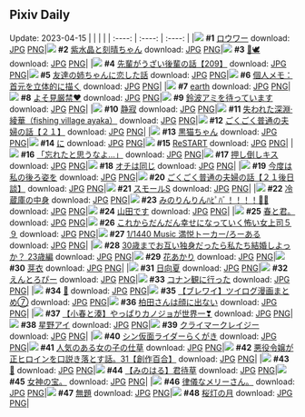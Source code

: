 ## Pixiv Daily
Update: 2023-04-15
|      |      |      |
| :----: | :----: | :----: |
|![](https://pixiv.microyu.workers.dev/c/240x480/img-master/img/2023/04/13/00/01/19/107121216_p0_master1200.jpg) **#1** [ロウワー](https://www.pixiv.net/artworks/107121216) download: [JPG](https://pixiv.microyu.workers.dev/img-original/img/2023/04/13/00/01/19/107121216_p0.jpg) [PNG](https://pixiv.microyu.workers.dev/img-original/img/2023/04/13/00/01/19/107121216_p0.png)|![](https://pixiv.microyu.workers.dev/c/240x480/img-master/img/2023/04/13/00/00/37/107121111_p0_master1200.jpg) **#2** [紫水晶と刻晴ちゃん](https://www.pixiv.net/artworks/107121111) download: [JPG](https://pixiv.microyu.workers.dev/img-original/img/2023/04/13/00/00/37/107121111_p0.jpg) [PNG](https://pixiv.microyu.workers.dev/img-original/img/2023/04/13/00/00/37/107121111_p0.png)|![](https://pixiv.microyu.workers.dev/c/240x480/img-master/img/2023/04/13/12/01/09/107132014_p0_master1200.jpg) **#3** [🌸🕊](https://www.pixiv.net/artworks/107132014) download: [JPG](https://pixiv.microyu.workers.dev/img-original/img/2023/04/13/12/01/09/107132014_p0.jpg) [PNG](https://pixiv.microyu.workers.dev/img-original/img/2023/04/13/12/01/09/107132014_p0.png)|
|![](https://pixiv.microyu.workers.dev/c/240x480/img-master/img/2023/04/14/19/00/45/107167487_p0_master1200.jpg) **#4** [先輩がうざい後輩の話【209】](https://www.pixiv.net/artworks/107167487) download: [JPG](https://pixiv.microyu.workers.dev/img-original/img/2023/04/14/19/00/45/107167487_p0.jpg) [PNG](https://pixiv.microyu.workers.dev/img-original/img/2023/04/14/19/00/45/107167487_p0.png)|![](https://pixiv.microyu.workers.dev/c/240x480/img-master/img/2023/04/13/00/02/11/107121288_p0_master1200.jpg) **#5** [友達の姉ちゃんに恋した話](https://www.pixiv.net/artworks/107121288) download: [JPG](https://pixiv.microyu.workers.dev/img-original/img/2023/04/13/00/02/11/107121288_p0.jpg) [PNG](https://pixiv.microyu.workers.dev/img-original/img/2023/04/13/00/02/11/107121288_p0.png)|![](https://pixiv.microyu.workers.dev/c/240x480/img-master/img/2023/04/13/07/00/06/107128198_p0_master1200.jpg) **#6** [個人メモ：首元を立体的に描く](https://www.pixiv.net/artworks/107128198) download: [JPG](https://pixiv.microyu.workers.dev/img-original/img/2023/04/13/07/00/06/107128198_p0.jpg) [PNG](https://pixiv.microyu.workers.dev/img-original/img/2023/04/13/07/00/06/107128198_p0.png)|
|![](https://pixiv.microyu.workers.dev/c/240x480/img-master/img/2023/04/14/14/44/36/107162316_p0_master1200.jpg) **#7** [earth](https://www.pixiv.net/artworks/107162316) download: [JPG](https://pixiv.microyu.workers.dev/img-original/img/2023/04/14/14/44/36/107162316_p0.jpg) [PNG](https://pixiv.microyu.workers.dev/img-original/img/2023/04/14/14/44/36/107162316_p0.png)|![](https://pixiv.microyu.workers.dev/c/240x480/img-master/img/2023/04/13/01/25/47/107123996_p0_master1200.jpg) **#8** [よそ見厳禁❤️](https://www.pixiv.net/artworks/107123996) download: [JPG](https://pixiv.microyu.workers.dev/img-original/img/2023/04/13/01/25/47/107123996_p0.jpg) [PNG](https://pixiv.microyu.workers.dev/img-original/img/2023/04/13/01/25/47/107123996_p0.png)|![](https://pixiv.microyu.workers.dev/c/240x480/img-master/img/2023/04/13/00/00/01/107121011_p0_master1200.jpg) **#9** [鈴波アミを待っています](https://www.pixiv.net/artworks/107121011) download: [JPG](https://pixiv.microyu.workers.dev/img-original/img/2023/04/13/00/00/01/107121011_p0.jpg) [PNG](https://pixiv.microyu.workers.dev/img-original/img/2023/04/13/00/00/01/107121011_p0.png)|
|![](https://pixiv.microyu.workers.dev/c/240x480/img-master/img/2023/04/13/00/00/31/107121096_p0_master1200.jpg) **#10** [静寂](https://www.pixiv.net/artworks/107121096) download: [JPG](https://pixiv.microyu.workers.dev/img-original/img/2023/04/13/00/00/31/107121096_p0.jpg) [PNG](https://pixiv.microyu.workers.dev/img-original/img/2023/04/13/00/00/31/107121096_p0.png)|![](https://pixiv.microyu.workers.dev/c/240x480/img-master/img/2023/04/14/00/01/47/107149204_p0_master1200.jpg) **#11** [失われた深淵·綾華（fishing village ayaka）](https://www.pixiv.net/artworks/107149204) download: [JPG](https://pixiv.microyu.workers.dev/img-original/img/2023/04/14/00/01/47/107149204_p0.jpg) [PNG](https://pixiv.microyu.workers.dev/img-original/img/2023/04/14/00/01/47/107149204_p0.png)|![](https://pixiv.microyu.workers.dev/c/240x480/img-master/img/2023/04/13/20/13/50/107141079_p0_master1200.jpg) **#12** [ごくごく普通の夫婦の話【２１】](https://www.pixiv.net/artworks/107141079) download: [JPG](https://pixiv.microyu.workers.dev/img-original/img/2023/04/13/20/13/50/107141079_p0.jpg) [PNG](https://pixiv.microyu.workers.dev/img-original/img/2023/04/13/20/13/50/107141079_p0.png)|
|![](https://pixiv.microyu.workers.dev/c/240x480/img-master/img/2023/04/13/20/50/42/107142197_p0_master1200.jpg) **#13** [黒猫ちゃん](https://www.pixiv.net/artworks/107142197) download: [JPG](https://pixiv.microyu.workers.dev/img-original/img/2023/04/13/20/50/42/107142197_p0.jpg) [PNG](https://pixiv.microyu.workers.dev/img-original/img/2023/04/13/20/50/42/107142197_p0.png)|![](https://pixiv.microyu.workers.dev/c/240x480/img-master/img/2023/04/14/00/00/01/107148920_p0_master1200.jpg) **#14** [に](https://www.pixiv.net/artworks/107148920) download: [JPG](https://pixiv.microyu.workers.dev/img-original/img/2023/04/14/00/00/01/107148920_p0.jpg) [PNG](https://pixiv.microyu.workers.dev/img-original/img/2023/04/14/00/00/01/107148920_p0.png)|![](https://pixiv.microyu.workers.dev/c/240x480/img-master/img/2023/04/13/00/01/22/107121223_p0_master1200.jpg) **#15** [ReSTART](https://www.pixiv.net/artworks/107121223) download: [JPG](https://pixiv.microyu.workers.dev/img-original/img/2023/04/13/00/01/22/107121223_p0.jpg) [PNG](https://pixiv.microyu.workers.dev/img-original/img/2023/04/13/00/01/22/107121223_p0.png)|
|![](https://pixiv.microyu.workers.dev/c/240x480/img-master/img/2023/04/14/07/30/02/107156187_p0_master1200.jpg) **#16** [「忘れたと思うなよ…」](https://www.pixiv.net/artworks/107156187) download: [JPG](https://pixiv.microyu.workers.dev/img-original/img/2023/04/14/07/30/02/107156187_p0.jpg) [PNG](https://pixiv.microyu.workers.dev/img-original/img/2023/04/14/07/30/02/107156187_p0.png)|![](https://pixiv.microyu.workers.dev/c/240x480/img-master/img/2023/04/14/20/30/18/107170110_p0_master1200.jpg) **#17** [押し倒しキス](https://www.pixiv.net/artworks/107170110) download: [JPG](https://pixiv.microyu.workers.dev/img-original/img/2023/04/14/20/30/18/107170110_p0.jpg) [PNG](https://pixiv.microyu.workers.dev/img-original/img/2023/04/14/20/30/18/107170110_p0.png)|![](https://pixiv.microyu.workers.dev/c/240x480/img-master/img/2023/04/14/20/35/41/107170291_p0_master1200.jpg) **#18** [オチは同じ](https://www.pixiv.net/artworks/107170291) download: [JPG](https://pixiv.microyu.workers.dev/img-original/img/2023/04/14/20/35/41/107170291_p0.jpg) [PNG](https://pixiv.microyu.workers.dev/img-original/img/2023/04/14/20/35/41/107170291_p0.png)|
|![](https://pixiv.microyu.workers.dev/c/240x480/img-master/img/2023/04/14/04/37/12/107154383_p0_master1200.jpg) **#19** [今度は私の後ろ姿を](https://www.pixiv.net/artworks/107154383) download: [JPG](https://pixiv.microyu.workers.dev/img-original/img/2023/04/14/04/37/12/107154383_p0.jpg) [PNG](https://pixiv.microyu.workers.dev/img-original/img/2023/04/14/04/37/12/107154383_p0.png)|![](https://pixiv.microyu.workers.dev/c/240x480/img-master/img/2023/04/14/18/47/59/107167116_p0_master1200.jpg) **#20** [ごくごく普通の夫婦の話【２１後日談】](https://www.pixiv.net/artworks/107167116) download: [JPG](https://pixiv.microyu.workers.dev/img-original/img/2023/04/14/18/47/59/107167116_p0.jpg) [PNG](https://pixiv.microyu.workers.dev/img-original/img/2023/04/14/18/47/59/107167116_p0.png)|![](https://pixiv.microyu.workers.dev/c/240x480/img-master/img/2023/04/14/20/39/12/107170387_p0_master1200.jpg) **#21** [スモールS](https://www.pixiv.net/artworks/107170387) download: [JPG](https://pixiv.microyu.workers.dev/img-original/img/2023/04/14/20/39/12/107170387_p0.jpg) [PNG](https://pixiv.microyu.workers.dev/img-original/img/2023/04/14/20/39/12/107170387_p0.png)|
|![](https://pixiv.microyu.workers.dev/c/240x480/img-master/img/2023/04/13/00/01/00/107121174_p0_master1200.jpg) **#22** [冷蔵庫の中身](https://www.pixiv.net/artworks/107121174) download: [JPG](https://pixiv.microyu.workers.dev/img-original/img/2023/04/13/00/01/00/107121174_p0.jpg) [PNG](https://pixiv.microyu.workers.dev/img-original/img/2023/04/13/00/01/00/107121174_p0.png)|![](https://pixiv.microyu.workers.dev/c/240x480/img-master/img/2023/04/14/00/04/28/107149392_p0_master1200.jpg) **#23** [みのりんりんﾊﾋﾟﾊﾞ！！！！🎂🎉](https://www.pixiv.net/artworks/107149392) download: [JPG](https://pixiv.microyu.workers.dev/img-original/img/2023/04/14/00/04/28/107149392_p0.jpg) [PNG](https://pixiv.microyu.workers.dev/img-original/img/2023/04/14/00/04/28/107149392_p0.png)|![](https://pixiv.microyu.workers.dev/c/240x480/img-master/img/2023/04/13/00/11/39/107121736_p0_master1200.jpg) **#24** [山田です](https://www.pixiv.net/artworks/107121736) download: [JPG](https://pixiv.microyu.workers.dev/img-original/img/2023/04/13/00/11/39/107121736_p0.jpg) [PNG](https://pixiv.microyu.workers.dev/img-original/img/2023/04/13/00/11/39/107121736_p0.png)|
|![](https://pixiv.microyu.workers.dev/c/240x480/img-master/img/2023/04/13/00/17/34/107121966_p0_master1200.jpg) **#25** [春と君。](https://www.pixiv.net/artworks/107121966) download: [JPG](https://pixiv.microyu.workers.dev/img-original/img/2023/04/13/00/17/34/107121966_p0.jpg) [PNG](https://pixiv.microyu.workers.dev/img-original/img/2023/04/13/00/17/34/107121966_p0.png)|![](https://pixiv.microyu.workers.dev/c/240x480/img-master/img/2023/04/13/17/36/28/107137154_p0_master1200.jpg) **#26** [これからだんだん幸せになっていく怖い女上司５９](https://www.pixiv.net/artworks/107137154) download: [JPG](https://pixiv.microyu.workers.dev/img-original/img/2023/04/13/17/36/28/107137154_p0.jpg) [PNG](https://pixiv.microyu.workers.dev/img-original/img/2023/04/13/17/36/28/107137154_p0.png)|![](https://pixiv.microyu.workers.dev/c/240x480/img-master/img/2023/04/13/21/29/39/107143525_p0_master1200.jpg) **#27** [1/1440 Music 満悦トーカー/ろーある](https://www.pixiv.net/artworks/107143525) download: [JPG](https://pixiv.microyu.workers.dev/img-original/img/2023/04/13/21/29/39/107143525_p0.jpg) [PNG](https://pixiv.microyu.workers.dev/img-original/img/2023/04/13/21/29/39/107143525_p0.png)|
|![](https://pixiv.microyu.workers.dev/c/240x480/img-master/img/2023/04/13/00/03/42/107121395_p0_master1200.jpg) **#28** [30歳までお互い独身だったら私たち結婚しよっか？ 23歳編](https://www.pixiv.net/artworks/107121395) download: [JPG](https://pixiv.microyu.workers.dev/img-original/img/2023/04/13/00/03/42/107121395_p0.jpg) [PNG](https://pixiv.microyu.workers.dev/img-original/img/2023/04/13/00/03/42/107121395_p0.png)|![](https://pixiv.microyu.workers.dev/c/240x480/img-master/img/2023/04/14/00/00/34/107149049_p0_master1200.jpg) **#29** [花あかり](https://www.pixiv.net/artworks/107149049) download: [JPG](https://pixiv.microyu.workers.dev/img-original/img/2023/04/14/00/00/34/107149049_p0.jpg) [PNG](https://pixiv.microyu.workers.dev/img-original/img/2023/04/14/00/00/34/107149049_p0.png)|![](https://pixiv.microyu.workers.dev/c/240x480/img-master/img/2023/04/13/19/46/17/107138491_p0_master1200.jpg) **#30** [芽衣](https://www.pixiv.net/artworks/107138491) download: [JPG](https://pixiv.microyu.workers.dev/img-original/img/2023/04/13/19/46/17/107138491_p0.jpg) [PNG](https://pixiv.microyu.workers.dev/img-original/img/2023/04/13/19/46/17/107138491_p0.png)|
|![](https://pixiv.microyu.workers.dev/c/240x480/img-master/img/2023/04/14/23/13/13/107175692_p0_master1200.jpg) **#31** [日向夏](https://www.pixiv.net/artworks/107175692) download: [JPG](https://pixiv.microyu.workers.dev/img-original/img/2023/04/14/23/13/13/107175692_p0.jpg) [PNG](https://pixiv.microyu.workers.dev/img-original/img/2023/04/14/23/13/13/107175692_p0.png)|![](https://pixiv.microyu.workers.dev/c/240x480/img-master/img/2023/04/13/18/41/34/107138723_p0_master1200.jpg) **#32** [えんとろぴー](https://www.pixiv.net/artworks/107138723) download: [JPG](https://pixiv.microyu.workers.dev/img-original/img/2023/04/13/18/41/34/107138723_p0.jpg) [PNG](https://pixiv.microyu.workers.dev/img-original/img/2023/04/13/18/41/34/107138723_p0.png)|![](https://pixiv.microyu.workers.dev/c/240x480/img-master/img/2023/04/14/18/54/39/107167277_p0_master1200.jpg) **#33** [コナン観に行った](https://www.pixiv.net/artworks/107167277) download: [JPG](https://pixiv.microyu.workers.dev/img-original/img/2023/04/14/18/54/39/107167277_p0.jpg) [PNG](https://pixiv.microyu.workers.dev/img-original/img/2023/04/14/18/54/39/107167277_p0.png)|
|![](https://pixiv.microyu.workers.dev/c/240x480/img-master/img/2023/04/14/00/54/42/107151045_p0_master1200.jpg) **#34** [🤭](https://www.pixiv.net/artworks/107151045) download: [JPG](https://pixiv.microyu.workers.dev/img-original/img/2023/04/14/00/54/42/107151045_p0.jpg) [PNG](https://pixiv.microyu.workers.dev/img-original/img/2023/04/14/00/54/42/107151045_p0.png)|![](https://pixiv.microyu.workers.dev/c/240x480/img-master/img/2023/04/14/22/22/50/107173979_p0_master1200.jpg) **#35** [【ブレワイ】ツイログ漫画まとめ⑦](https://www.pixiv.net/artworks/107173979) download: [JPG](https://pixiv.microyu.workers.dev/img-original/img/2023/04/14/22/22/50/107173979_p0.jpg) [PNG](https://pixiv.microyu.workers.dev/img-original/img/2023/04/14/22/22/50/107173979_p0.png)|![](https://pixiv.microyu.workers.dev/c/240x480/img-master/img/2023/04/14/17/58/56/107165740_p0_master1200.jpg) **#36** [柏田さんは顔に出ない](https://www.pixiv.net/artworks/107165740) download: [JPG](https://pixiv.microyu.workers.dev/img-original/img/2023/04/14/17/58/56/107165740_p0.jpg) [PNG](https://pixiv.microyu.workers.dev/img-original/img/2023/04/14/17/58/56/107165740_p0.png)|
|![](https://pixiv.microyu.workers.dev/c/240x480/img-master/img/2023/04/13/16/07/15/107135683_p0_master1200.jpg) **#37** [【小春と湊】やっぱりカノジョが世界一❣](https://www.pixiv.net/artworks/107135683) download: [JPG](https://pixiv.microyu.workers.dev/img-original/img/2023/04/13/16/07/15/107135683_p0.jpg) [PNG](https://pixiv.microyu.workers.dev/img-original/img/2023/04/13/16/07/15/107135683_p0.png)|![](https://pixiv.microyu.workers.dev/c/240x480/img-master/img/2023/04/14/00/00/21/107149004_p0_master1200.jpg) **#38** [星野アイ](https://www.pixiv.net/artworks/107149004) download: [JPG](https://pixiv.microyu.workers.dev/img-original/img/2023/04/14/00/00/21/107149004_p0.jpg) [PNG](https://pixiv.microyu.workers.dev/img-original/img/2023/04/14/00/00/21/107149004_p0.png)|![](https://pixiv.microyu.workers.dev/c/240x480/img-master/img/2023/04/14/07/17/12/107156020_p0_master1200.jpg) **#39** [クライマークレイジー](https://www.pixiv.net/artworks/107156020) download: [JPG](https://pixiv.microyu.workers.dev/img-original/img/2023/04/14/07/17/12/107156020_p0.jpg) [PNG](https://pixiv.microyu.workers.dev/img-original/img/2023/04/14/07/17/12/107156020_p0.png)|
|![](https://pixiv.microyu.workers.dev/c/240x480/img-master/img/2023/04/13/19/19/55/107139673_p0_master1200.jpg) **#40** [シン仮面ライダーらくがき](https://www.pixiv.net/artworks/107139673) download: [JPG](https://pixiv.microyu.workers.dev/img-original/img/2023/04/13/19/19/55/107139673_p0.jpg) [PNG](https://pixiv.microyu.workers.dev/img-original/img/2023/04/13/19/19/55/107139673_p0.png)|![](https://pixiv.microyu.workers.dev/c/240x480/img-master/img/2023/04/13/17/02/10/107136558_p0_master1200.jpg) **#41** [人気のある女の子の仕草](https://www.pixiv.net/artworks/107136558) download: [JPG](https://pixiv.microyu.workers.dev/img-original/img/2023/04/13/17/02/10/107136558_p0.jpg) [PNG](https://pixiv.microyu.workers.dev/img-original/img/2023/04/13/17/02/10/107136558_p0.png)|![](https://pixiv.microyu.workers.dev/c/240x480/img-master/img/2023/04/14/22/25/43/107174077_p0_master1200.jpg) **#42** [悪役令嬢が正ヒロインを口説き落とす話。31【創作百合】](https://www.pixiv.net/artworks/107174077) download: [JPG](https://pixiv.microyu.workers.dev/img-original/img/2023/04/14/22/25/43/107174077_p0.jpg) [PNG](https://pixiv.microyu.workers.dev/img-original/img/2023/04/14/22/25/43/107174077_p0.png)|
|![](https://pixiv.microyu.workers.dev/c/240x480/img-master/img/2023/04/13/02/17/04/107125025_p0_master1200.jpg) **#43** [🌟](https://www.pixiv.net/artworks/107125025) download: [JPG](https://pixiv.microyu.workers.dev/img-original/img/2023/04/13/02/17/04/107125025_p0.jpg) [PNG](https://pixiv.microyu.workers.dev/img-original/img/2023/04/13/02/17/04/107125025_p0.png)|![](https://pixiv.microyu.workers.dev/c/240x480/img-master/img/2023/04/14/00/05/57/107149478_p0_master1200.jpg) **#44** [【みのはる】君待草](https://www.pixiv.net/artworks/107149478) download: [JPG](https://pixiv.microyu.workers.dev/img-original/img/2023/04/14/00/05/57/107149478_p0.jpg) [PNG](https://pixiv.microyu.workers.dev/img-original/img/2023/04/14/00/05/57/107149478_p0.png)|![](https://pixiv.microyu.workers.dev/c/240x480/img-master/img/2023/04/14/08/37/44/107157084_p0_master1200.jpg) **#45** [女神の宝。](https://www.pixiv.net/artworks/107157084) download: [JPG](https://pixiv.microyu.workers.dev/img-original/img/2023/04/14/08/37/44/107157084_p0.jpg) [PNG](https://pixiv.microyu.workers.dev/img-original/img/2023/04/14/08/37/44/107157084_p0.png)|
|![](https://pixiv.microyu.workers.dev/c/240x480/img-master/img/2023/04/14/16/49/52/107164127_p0_master1200.jpg) **#46** [律儀なメリーさん。](https://www.pixiv.net/artworks/107164127) download: [JPG](https://pixiv.microyu.workers.dev/img-original/img/2023/04/14/16/49/52/107164127_p0.jpg) [PNG](https://pixiv.microyu.workers.dev/img-original/img/2023/04/14/16/49/52/107164127_p0.png)|![](https://pixiv.microyu.workers.dev/c/240x480/img-master/img/2023/04/14/00/01/25/107149170_p0_master1200.jpg) **#47** [無題](https://www.pixiv.net/artworks/107149170) download: [JPG](https://pixiv.microyu.workers.dev/img-original/img/2023/04/14/00/01/25/107149170_p0.jpg) [PNG](https://pixiv.microyu.workers.dev/img-original/img/2023/04/14/00/01/25/107149170_p0.png)|![](https://pixiv.microyu.workers.dev/c/240x480/img-master/img/2023/04/14/00/00/47/107149087_p0_master1200.jpg) **#48** [桜灯の月](https://www.pixiv.net/artworks/107149087) download: [JPG](https://pixiv.microyu.workers.dev/img-original/img/2023/04/14/00/00/47/107149087_p0.jpg) [PNG](https://pixiv.microyu.workers.dev/img-original/img/2023/04/14/00/00/47/107149087_p0.png)|
